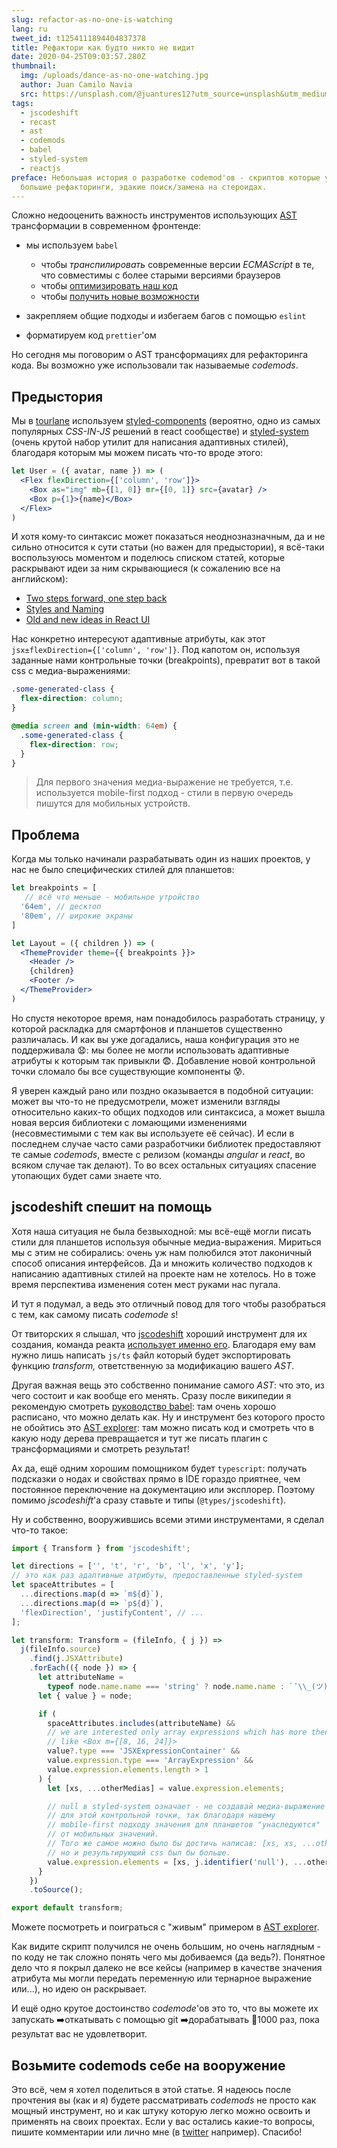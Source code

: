 ```yaml
---
slug: refactor-as-no-one-is-watching
lang: ru
tweet_id: t1254111894404837378
title: Рефактори как будто никто не видит
date: 2020-04-25T09:03:57.280Z
thumbnail:
  img: /uploads/dance-as-no-one-watching.jpg
  author: Juan Camilo Navia
  src: https://unsplash.com/@juantures12?utm_source=unsplash&utm_medium=referral&utm_content=creditCopyText
tags:
  - jscodeshift
  - recast
  - ast
  - codemods
  - babel
  - styled-system
  - reactjs
preface: Небольшая история о разработке codemod'ов - скриптов которые упрощают
  большие рефакторинги, эдакие поиск/замена на стероидах.
---
```

Сложно недооценить важность инструментов использующих [AST](https://en.wikipedia.org/wiki/Abstract_syntax_tree) трансформации в современном фронтенде:

* мы используем `babel`

  * чтобы *транспилировать* современные версии *ECMAScript* в те, что совместимы с более старыми версиями браузеров
  * чтобы [оптимизировать наш код](https://github.com/jamiebuilds/babel-react-optimize)
  * чтобы [получить новые возможности](https://emotion.sh/docs/css-prop)
* закрепляем общие подходы и избегаем багов с помощью `eslint`
* форматируем код `prettier`'ом

Но сегодня мы поговорим о AST трансформациях для рефакторинга кода. Вы возможно уже использовали так называемые *codemods*.

##  Предыстория

Мы в [tourlane](https://www.tourlane.de/) используем [styled-components](https://styled-components.com/) (вероятно, одно из самых популярных *CSS-IN-JS* решений в react сообществе) и [styled-system](https://styled-system.com/) (очень крутой набор утилит для написания адаптивных стилей), благодаря которым мы можем писать что-то вроде этого:

```jsx
let User = ({ avatar, name }) => (
  <Flex flexDirection={['column', 'row']}>
    <Box as="img" mb={[1, 0]} mr={[0, 1]} src={avatar} />
    <Box p={1}>{name}</Box>
  </Flex>
)
```

И хотя кому-то синтаксис может показаться неоднозназначным, да и не сильно относится к сути статьи (но важен для предыстории), я всё-таки воспользуюсь моментом и поделюсь списком статей, которые раскрывают идеи за ним скрывающиеся (к сожалению все на английском):

* [Two steps forward, one step back](https://jxnblk.com/blog/two-steps-forward/)
* [Styles and Naming](<* [https://www.christopherbiscardi.com/post/styles-and-naming](https://www.christopherbiscardi.com/post/styles-and-naming/)/>)
* [Old and new ideas in React UI](https://react-ui.dev/core-concepts/ideas)

Нас конкретно интересуют адаптивные атрибуты, как этот `jsx±flexDirection={['column', 'row']}`. Под капотом он, используя заданные нами контрольные точки (breakpoints), превратит вот в такой css с медиа-выражениями:

```css
.some-generated-class {
  flex-direction: column;
}

@media screen and (min-width: 64em) {
  .some-generated-class {
    flex-direction: row;
  }
}
```

> Для первого значения медиа-выражение не требуется, т.е. используется mobile-first подход - стили в первую очередь пишутся для мобильных устройств.

## Проблема

Когда мы только начинали разрабатывать один из наших проектов, у нас не было специфических стилей  для планшетов:

```jsx
let breakpoints = [
   // всё что меньше - мобильное утройство
  '64em', // десктоп
  '80em', // широкие экраны
]

let Layout = ({ children }) => (
  <ThemeProvider theme={{ breakpoints }}>
    <Header />
    {children}
    <Footer />
  </ThemeProvider>
)
```

Но спустя некоторое время, нам понадобилось разработать страницу, у которой раскладка для смартфонов и планшетов существенно различалась. И как вы уже догадались, наша конфигурация это не поддерживала 😧: мы более не могли использовать адаптивные атрибуты к которым так привыкли 😨. Добавление новой контрольной точки сломало бы все существующие компоненты 😰.

Я уверен каждый рано или поздно оказывается в подобной ситуации: может вы что-то не предусмотрели, может изменили взгляды относительно каких-то общих подходов или синтаксиса, а может вышла новая версия библиотеки с ломающими изменениями (несовместимыми с тем как вы используете её сейчас). И если в последнем случае часто сами разработчики библиотек предоставляют те самые *codemods*, вместе с релизом (команды *angular* и *react*, во всяком случае так делают). То во всех остальных ситуациях спасение утопающих будет сами знаете что.

## jscodeshift  спешит на помощь

Хотя наша ситуация не была безвыходной: мы всё-ещё могли писать стили для планшетов используя обычные медиа-выражения. Мириться мы с этим не собирались: очень уж нам полюбился этот лаконичный способ описания интерфейсов. Да и множить количество подходов к написанию адаптивных стилей на проекте нам не хотелось. Но в тоже время перспектива изменения сотен мест руками нас пугала.

И тут я подумал, а ведь это отличный повод для того чтобы разобраться с тем, как самому писать *codemode
s*!

От твиторских я слышал, что [jscodeshift](https://github.com/facebook/jscodeshift) хороший инструмент для их создания, команда реакта [использует именно его](https://github.com/reactjs/react-codemod). Благодаря ему вам нужно лишь написать `js/ts` файл который будет экспортировать функцию *transform,* ответственную за модификацию вашего *AST*.

Другая важная вещь это собственно понимание самого *AST*: что это, из чего состоит и как вообще его менять. Сразу после википедии я рекомендую смотреть [руководство babel](https://github.com/jamiebuilds/babel-handbook/blob/master/translations/ru/README.md): там очень хорошо расписано, что можно делать как. Ну и инструмент без которого просто не обойтись это [AST explorer](https://astexplorer.net/): там можно писать код и смотреть что в какую ноду дерева превращается и тут же писать плагин с трансформациями и смотреть результат!

Ах да, ещё одним хорошим помощником будет `typescript`: получать подсказки о нодах и свойствах прямо в IDE гораздо приятнее, чем постоянное переключение на документацию или эксплорер. Поэтому помимо *jscodeshift*'а сразу ставьте и типы (`@types/jscodeshift`).

Ну и собственно, вооружившись всеми этими инструментами, я сделал что-то такое:

```typescript
import { Transform } from 'jscodeshift';

let directions = ['', 't', 'r', 'b', 'l', 'x', 'y'];
// это как раз адаптивные атрибуты, предоставленные styled-system
let spaceAttributes = [
  ...directions.map(d => `m${d}`),
  ...directions.map(d => `p${d}`),
  'flexDirection', 'justifyContent', // ...
];

let transform: Transform = (fileInfo, { j }) =>
  j(fileInfo.source)
    .find(j.JSXAttribute)
    .forEach(({ node }) => {
      let attributeName =
        typeof node.name.name === 'string' ? node.name.name : `¯\\_(ツ)_/¯`;
      let { value } = node;

      if (
        spaceAttributes.includes(attributeName) &&
        // we are interested only array expressions which has more then 1 value
        // like <Box m={[8, 16, 24]}>
        value?.type === 'JSXExpressionContainer' &&
        value.expression.type === 'ArrayExpression' &&
        value.expression.elements.length > 1
      ) {
        let [xs, ...otherMedias] = value.expression.elements;

        // null в styled-system означает - не создавай медиа-выражение
        // для этой контрольной точки, так благодаря нашему
        // mobile-first подходу значения для планшетов "унаследуются"
        // от мобильных значений.
        // Того же самое можно было бы достичь написав: [xs, xs, ...otherMedias],
        // но и результирующий css был бы больше.
        value.expression.elements = [xs, j.identifier('null'), ...otherMedias];
      }
    })
    .toSource();

export default transform;
```

Можете посмотреть и поиграться с "живым" примером в [AST explorer](https://astexplorer.net/#/gist/d76e9a0c6e5f0cea12c039bc1b3f0d4c/4a5c9afcfda6967a4d0205ba8093e2b0c363ac4c).

Как видите скрипт получился не очень большим, но очень наглядным - по коду не так сложно понять чего мы добиваемся (да ведь?). Понятное дело что я покрыл далеко не все кейсы (например в качестве значения атрибута мы могли передать переменную или тернарное выражение или...), но идею он раскрывает.

И ещё одно крутое достоинство *codemode*'ов это то, что вы можете их запускать ➡️откатывать с помощью git ➡️дорабатывать 🔁1000 раз, пока результат вас не удовлетворит.

## Возьмите codemods себе на вооружение

Это всё, чем я хотел поделиться в этой статье. Я надеюсь после прочтения вы (как и я) будете рассматривать *codemods* не просто как мощный инструмент, но и как штуку которую легко можно освоить и применять на своих проектах. Если у вас остались какие-то вопросы, пишите комментарии или лично мне (в [twitter](https://twitter.com/kitos_kirsanov) например). Спасибо!
